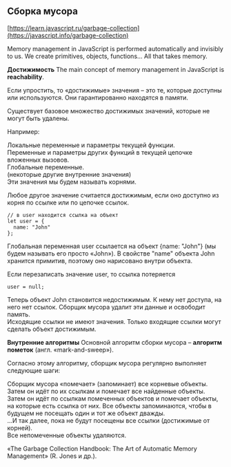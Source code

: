## Сборка мусора 

[https://learn.javascript.ru/garbage-collection](https://javascript.info/garbage-collection)

Memory management in JavaScript is performed automatically and invisibly to us. We create primitives, objects, functions… All that takes memory.

**Достижимость**
The main concept of memory management in JavaScript is **reachability**.

Если упростить, то «достижимые» значения – это те, которые доступны или используются. Они гарантированно находятся в памяти.

Существует базовое множество достижимых значений, которые не могут быть удалены.

Например:

Локальные переменные и параметры текущей функции.  
Переменные и параметры других функций в текущей цепочке вложенных вызовов.  
Глобальные переменные.  
(некоторые другие внутренние значения)  
Эти значения мы будем называть корнями. 

Любое другое значение считается достижимым, если оно доступно из корня по ссылке или по цепочке ссылок.
```
// в user находится ссылка на объект
let user = {
  name: "John"
};
```
Глобальная переменная user ссылается на объект {name: "John"} (мы будем называть его просто «John»). В свойстве "name" объекта John хранится примитив, поэтому оно нарисовано внутри объекта.

Если перезаписать значение user, то ссылка потеряется
```
user = null;
```
Теперь объект John становится недостижимым. К нему нет доступа, на него нет ссылок. Сборщик мусора удалит эти данные и освободит память.  
Исходящие ссылки не имеют значения. Только входящие ссылки могут сделать объект достижимым.

**Внутренние алгоритмы** 
Основной алгоритм сборки мусора – **алгоритм пометок** (англ. «mark-and-sweep»).

Согласно этому алгоритму, сборщик мусора регулярно выполняет следующие шаги:

Сборщик мусора «помечает» (запоминает) все корневые объекты.  
Затем он идёт по их ссылкам и помечает все найденные объекты.  
Затем он идёт по ссылкам помеченных объектов и помечает объекты, на которые есть ссылка от них. Все объекты запоминаются, чтобы в будущем не посещать один и тот же объект дважды.  
…И так далее, пока не будут посещены все ссылки (достижимые от корней).  
Все непомеченные объекты удаляются.

 «The Garbage Collection Handbook: The Art of Automatic Memory Management» (R. Jones и др.).
